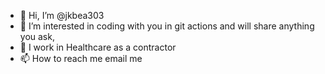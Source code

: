 - 👋 Hi, I’m @jkbea303
- 👀 I’m interested in coding with you in git actions and will share anything you ask,
- 🌱 I work in Healthcare as a contractor
- 📫 How to reach me email me 



